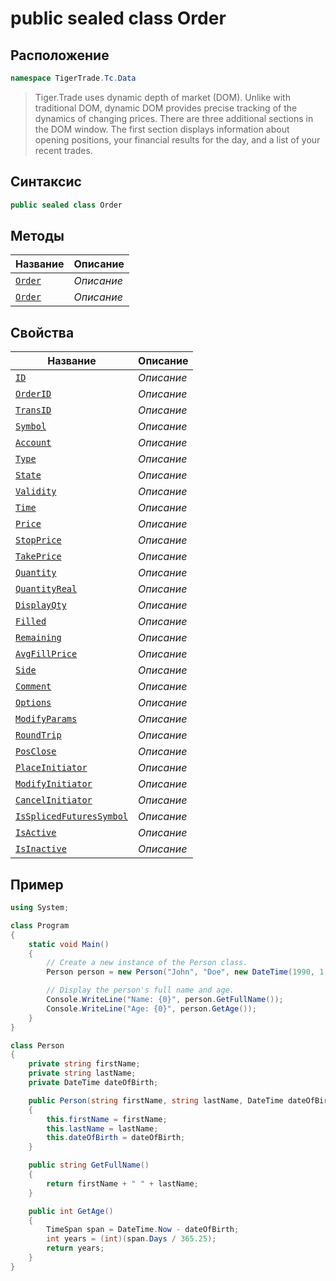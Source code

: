 
# public sealed class Order
## Расположение
```csharp
namespace TigerTrade.Tc.Data
```



> Tiger.Trade uses dynamic depth of market (DOM). Unlike with traditional DOM, dynamic DOM provides precise tracking of the dynamics of changing prices. There are three additional sections in the DOM window. The first section displays information about opening positions, your financial results for the day, and a list of your recent trades.

## Синтаксис
```csharp
public sealed class Order
```


## Методы
| Название | Описание |
| --- | --- |
| [`Order`](./Order.cs/Методы/Order.md) | *Описание* |
| [`Order`](./Order.cs/Методы/Order.md) | *Описание* |

## Свойства
| Название | Описание |
| --- | --- |
| [`ID`](./Order.cs/Свойства/ID.md) | *Описание* |
| [`OrderID`](./Order.cs/Свойства/OrderID.md) | *Описание* |
| [`TransID`](./Order.cs/Свойства/TransID.md) | *Описание* |
| [`Symbol`](./Order.cs/Свойства/Symbol.md) | *Описание* |
| [`Account`](./Order.cs/Свойства/Account.md) | *Описание* |
| [`Type`](./Order.cs/Свойства/Type.md) | *Описание* |
| [`State`](./Order.cs/Свойства/State.md) | *Описание* |
| [`Validity`](./Order.cs/Свойства/Validity.md) | *Описание* |
| [`Time`](./Order.cs/Свойства/Time.md) | *Описание* |
| [`Price`](./Order.cs/Свойства/Price.md) | *Описание* |
| [`StopPrice`](./Order.cs/Свойства/StopPrice.md) | *Описание* |
| [`TakePrice`](./Order.cs/Свойства/TakePrice.md) | *Описание* |
| [`Quantity`](./Order.cs/Свойства/Quantity.md) | *Описание* |
| [`QuantityReal`](./Order.cs/Свойства/QuantityReal.md) | *Описание* |
| [`DisplayQty`](./Order.cs/Свойства/DisplayQty.md) | *Описание* |
| [`Filled`](./Order.cs/Свойства/Filled.md) | *Описание* |
| [`Remaining`](./Order.cs/Свойства/Remaining.md) | *Описание* |
| [`AvgFillPrice`](./Order.cs/Свойства/AvgFillPrice.md) | *Описание* |
| [`Side`](./Order.cs/Свойства/Side.md) | *Описание* |
| [`Comment`](./Order.cs/Свойства/Comment.md) | *Описание* |
| [`Options`](./Order.cs/Свойства/Options.md) | *Описание* |
| [`ModifyParams`](./Order.cs/Свойства/ModifyParams.md) | *Описание* |
| [`RoundTrip`](./Order.cs/Свойства/RoundTrip.md) | *Описание* |
| [`PosClose`](./Order.cs/Свойства/PosClose.md) | *Описание* |
| [`PlaceInitiator`](./Order.cs/Свойства/PlaceInitiator.md) | *Описание* |
| [`ModifyInitiator`](./Order.cs/Свойства/ModifyInitiator.md) | *Описание* |
| [`CancelInitiator`](./Order.cs/Свойства/CancelInitiator.md) | *Описание* |
| [`IsSplicedFuturesSymbol`](./Order.cs/Свойства/IsSplicedFuturesSymbol.md) | *Описание* |
| [`IsActive`](./Order.cs/Свойства/IsActive.md) | *Описание* |
| [`IsInactive`](./Order.cs/Свойства/IsInactive.md) | *Описание* |


## Пример
```csharp
using System;

class Program
{
    static void Main()
    {
        // Create a new instance of the Person class.
        Person person = new Person("John", "Doe", new DateTime(1990, 1, 1));

        // Display the person's full name and age.
        Console.WriteLine("Name: {0}", person.GetFullName());
        Console.WriteLine("Age: {0}", person.GetAge());
    }
}

class Person
{
    private string firstName;
    private string lastName;
    private DateTime dateOfBirth;

    public Person(string firstName, string lastName, DateTime dateOfBirth)
    {
        this.firstName = firstName;
        this.lastName = lastName;
        this.dateOfBirth = dateOfBirth;
    }

    public string GetFullName()
    {
        return firstName + " " + lastName;
    }

    public int GetAge()
    {
        TimeSpan span = DateTime.Now - dateOfBirth;
        int years = (int)(span.Days / 365.25);
        return years;
    }
}
```

